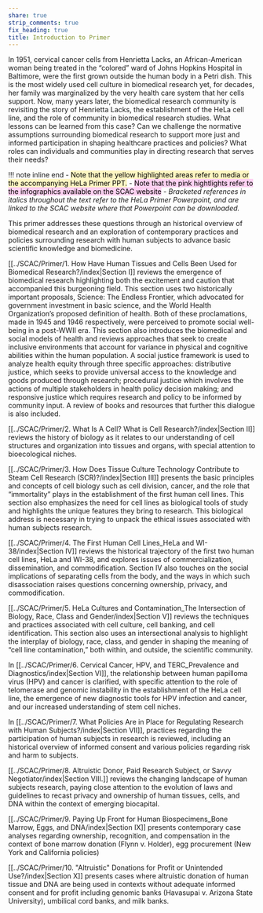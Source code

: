 ```yaml
---
share: true
strip_comments: true
fix_heading: true
title: Introduction to Primer
---
```


In 1951, cervical cancer cells from Henrietta Lacks, an African-American woman being treated in the “colored” ward of Johns Hopkins Hospital in Baltimore, were the first grown outside the human body in a Petri dish. This is the most widely used cell culture in biomedical research yet, for decades, her family was marginalized by the very health care system that her cells support. Now, many years later, the biomedical research community is revisiting the story of Henrietta Lacks, the establishment of the HeLa cell line, and the role of community in biomedical research studies. What lessons can be learned from this case? Can we challenge the normative assumptions surrounding biomedical research to support more just and informed participation in shaping healthcare practices and policies? What roles can individuals and communities play in directing research that serves their needs?

!!! note inline end
	- <mark style="background: #FFF3A3A6;">Note that the yellow highlighted areas refer to media or the accompanying HeLa Primer PPT.</mark>
	- <mark style="background: #FFB8EBA6;">Note that the pink hightlights refer to the infographics available on the SCAC website</mark>
	- *Bracketed references in italics throughout the text refer to the HeLa Primer Powerpoint, and are linked to the SCAC website where that Powerpoint can be downloaded.*

This primer addresses these questions through an historical overview of biomedical research and an exploration of contemporary practices and policies surrounding research with human subjects to advance basic scientific knowledge and biomedicine.

[[../SCAC/Primer/1. How Have Human Tissues and Cells Been Used for Biomedical Research?/index|Section I]] reviews the emergence of biomedical research highlighting both the excitement and caution that accompanied this burgeoning field. This section uses two historically important proposals, Science: The Endless Frontier, which advocated for government investment in basic science, and the World Health Organization’s proposed definition of health. Both of these proclamations, made in 1945 and 1946 respectively, were perceived to promote social well-being in a post-WWII era. This section also introduces the biomedical and social models of health and reviews approaches that seek to create inclusive environments that account for variance in physical and cognitive abilities within the human population. A social justice framework is used to analyze health equity through three specific approaches: distributive justice, which seeks to provide universal access to the knowledge and goods produced through research; procedural justice which involves the actions of multiple stakeholders in health policy decision making; and responsive justice which requires research and policy to be informed by community input. A review of books and resources that further this dialogue is also included.

[[../SCAC/Primer/2. What Is A Cell? What is Cell Research?/index|Section II]] reviews the history of biology as it relates to our understanding of cell structures and organization into tissues and organs, with special attention to bioecological niches.

[[../SCAC/Primer/3. How Does Tissue Culture Technology Contribute to Steam Cell Research (SCR)?/index|Section III]] presents the basic principles and concepts of cell biology such as cell division, cancer, and the role that “immortality” plays in the establishment of the first human cell lines. This section also emphasizes the need for cell lines as biological tools of study and highlights the unique features they bring to research. This biological address is necessary in trying to unpack the ethical issues associated with human subjects research.

[[../SCAC/Primer/4. The First Human Cell Lines_HeLa and WI-38/index|Section IV]] reviews the historical trajectory of the first two human cell lines, HeLa and WI-38, and explores issues of commercialization, dissemination, and commodification. Section IV also touches on the social implications of separating cells from the body, and the ways in which such disassociation raises questions concerning ownership, privacy, and commodification.

[[../SCAC/Primer/5. HeLa Cultures and Contamination_The Intersection of Biology, Race, Class and Gender/index|Section V]] reviews the techniques and practices associated with cell culture, cell banking, and cell identification. This section also uses an intersectional analysis to highlight the interplay of biology, race, class, and gender in shaping the meaning of “cell line contamination,” both within, and outside, the scientific community.

In [[../SCAC/Primer/6. Cervical Cancer, HPV, and TERC_Prevalence and Diagnostics/index|Section VI]], the relationship between human papilloma virus (HPV) and cancer is clarified, with specific attention to the role of telomerase and genomic instability in the establishment of the HeLa cell line, the emergence of new diagnostic tools for HPV infection and cancer, and our increased understanding of stem cell niches.

In [[../SCAC/Primer/7. What Policies Are in Place for Regulating Research with Human Subjects?/index|Section VII]], practices regarding the participation of human subjects in research is reviewed, including an historical overview of informed consent and various policies regarding risk and harm to subjects.

[[../SCAC/Primer/8. Altruistic Donor, Paid Research Subject, or Savvy Negotiator/index|Section VIII.]] reviews the changing landscape of human subjects research, paying close attention to the evolution of laws and guidelines to recast privacy and ownership of human tissues, cells, and DNA within the context of emerging biocapital.

[[../SCAC/Primer/9. Paying Up Front for Human Biospecimens_Bone Marrow, Eggs, and DNA/index|Section IX]] presents contemporary case analyses regarding ownership, recognition, and compensation in the context of bone marrow donation (Flynn v. Holder), egg procurement (New York and California policies)

[[../SCAC/Primer/10. "Altruistic" Donations for Profit or Unintended Use?/index|Section X]] presents cases where altruistic donation of human tissue and DNA are being used in contexts without adequate informed consent and for profit including genomic banks (Havasupai v. Arizona State University), umbilical cord banks, and milk banks.
